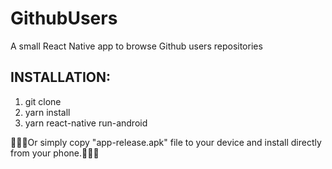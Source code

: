 # GithubUsers
A small React Native app to browse Github users repositories


## INSTALLATION:
1. git clone
2. yarn install
3. yarn react-native run-android

🛑💡🛑Or simply copy "app-release.apk" file to your device and install directly from your phone.🛑💡🛑
